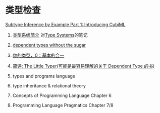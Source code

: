 # 类型检查

[Subtype Inference by Example Part 1: Introducing CubiML](https://blog.polybdenum.com/2020/07/04/subtype-inference-by-example-part-1-introducing-cubiml.html)

1. [类型系统简介](https://zhuanlan.zhihu.com/p/65626985) 对[Type Systems](http://lucacardelli.name/papers/typesystems.pdf)的笔记
1. [dependent types without the sugar](http://www.cs.nott.ac.uk/~psztxa/publ/pisigma-new.pdf)
1. [你的类型，0：基本的合一](https://zhuanlan.zhihu.com/p/24181997)
1. [简评: The Little Typer(可能是最容易理解的关于 Dependent Type 的书)](https://zhuanlan.zhihu.com/p/54532349)
1. types and programs language
1. type inheritance & relational theory

1. Concepts of Programming Language Chapter 6
1. Programming Language Pragmatics Chapter 7/8
